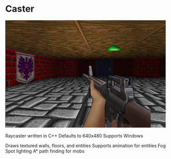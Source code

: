 # Caster

![Screenshot](https://github.com/goldroe/Caster/blob/master/screenshot.png?raw=true)

Raycaster written in C++
Defaults to 640x480
Supports Windows

Draws textured walls, floors, and entities
Supports animation for entities
Fog
Spot lighting
A* path finding for mobs
